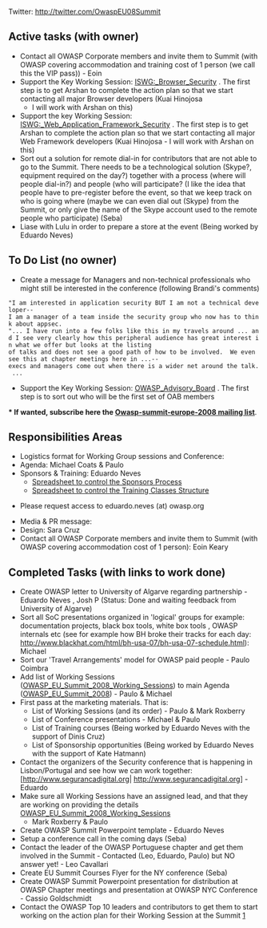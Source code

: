 Twitter: <http://twitter.com/OwaspEU08Summit>

## Active tasks (with owner)

  - Contact all OWASP Corporate members and invite them to Summit (with
    OWASP covering accommodation and training cost of 1 person (we call
    this the VIP pass)) - Eoin
  - Support the Key Working Session:
    [ISWG:_Browser_Security](OWASP_EU_Summit_2008_Working_Sessions#ISWG:_Browser_Security "wikilink")
    . The first step is to get Arshan to complete the action plan so
    that we start contacting all major Browser developers (Kuai Hinojosa
    - I will work with Arshan on this)
  - Support the key Working Session:
    [ISWG:_Web_Application_Framework_Security](OWASP_EU_Summit_2008_Working_Sessions#ISWG:_Web_Application_Framework_Security "wikilink")
    . The first step is to get Arshan to complete the action plan so
    that we start contacting all major Web Framework developers (Kuai
    Hinojosa - I will work with Arshan on this)
  - Sort out a solution for remote dial-in for contributors that are not
    able to go to the Summit. There needs to be a technological solution
    (Skype?, equipment required on the day?) together with a process
    (where will people dial-in?) and people (who will participate? (I
    like the idea that people have to pre-register before the event, so
    that we keep track on who is going where (maybe we can even dial out
    (Skype) from the Summit, or only give the name of the Skype account
    used to the remote people who participate) (Seba)
  - Liase with Lulu in order to prepare a store at the event (Being
    worked by Eduardo Neves)

## To Do List (no owner)

  - Create a message for Managers and non-technical professionals who
    might still be interested in the conference (following Brandi's
    comments)

`"I am interested in application security BUT I am not a technical developer--I am a manager of a team inside the security group who now has to think about appsec.`
`"... I have run into a few folks like this in my travels around ... and I see very clearly how this peripheral audience has great interest in what we offer but looks at the listing `
`of talks and does not see a good path of how to be involved.  We even see this at chapter meetings here in ...--execs and managers come out when there is a wider net around the talk. ...`

  - Support the Key Working Session:
    [OWASP_Advisory_Board](OWASP_Advisory_Board "wikilink") . The
    first step is to sort out who will be the first set of OAB members

**\* If wanted, subscribe here the [Owasp-summit-europe-2008 mailing
list](https://lists.owasp.org/mailman/listinfo/owasp-summit-europe-2008)**.

## Responsibilities Areas

  - Logistics format for Working Group sessions and Conference:
  - Agenda: Michael Coats & Paulo
  - Sponsors & Training: Eduardo Neves
      - [Spreadsheet to control the Sponsors
        Process](http://spreadsheets.google.com/a/camargoneves.com/ccc?key=pq2pU4T0ltF_QxkVJnoeOVQ&hl=pt_BR)
      - [Spreadsheet to control the Training Classes
        Structure](http://spreadsheets.google.com/a/camargoneves.com/ccc?key=pq2pU4T0ltF_QxkVJnoeOVQ)

<!-- end list -->

  -
    Please request access to eduardo.neves (at) owasp.org

<!-- end list -->

  - Media & PR message:
  - Design: Sara Cruz
  - Contact all OWASP Corporate members and invite them to Summit (with
    OWASP covering accommodation cost of 1 person): Eoin Keary

## Completed Tasks (with links to work done)

  - Create OWASP letter to University of Algarve regarding partnership -
    Eduardo Neves , Josh P (Status: Done and waiting feedback from
    University of Algarve)
  - Sort all SoC presentations organized in 'logical' groups for
    example: documentation projects, black box tools, white box tools ,
    OWASP internals etc (see for example how BH broke their tracks for
    each day:
    <http://www.blackhat.com/html/bh-usa-07/bh-usa-07-schedule.html>):
    Michael
  - Sort our 'Travel Arrangements' model for OWASP paid people - Paulo
    Coimbra
  - Add list of Working Sessions
    ([OWASP_EU_Summit_2008_Working_Sessions](OWASP_EU_Summit_2008_Working_Sessions "wikilink"))
    to main Agenda
    ([OWASP_EU_Summit_2008](OWASP_EU_Summit_2008 "wikilink")) - Paulo
    & Michael
  - First pass at the marketing materials. That is:
      - List of Working Sessions (and its order) - Paulo & Mark Roxberry
      - List of Conference presentations - Michael & Paulo
      - List of Training courses (Being worked by Eduardo Neves with the
        support of Dinis Cruz)
      - List of Sponsorship opportunities (Being worked by Eduardo Neves
        with the support of Kate Hatmann)
  - Contact the organizers of the Security conference that is happening
    in Lisbon/Portugal and see how we can work together:
    \[<http://www.segurancadigital.org>|
    <http://www.segurancadigital.org>\] - Eduardo
  - Make sure all Working Sessions have an assigned lead, and that they
    are working on providing the details
    [OWASP_EU_Summit_2008_Working_Sessions](OWASP_EU_Summit_2008_Working_Sessions "wikilink")
    - Mark Roxberry & Paulo
  - Create OWASP Summit Powerpoint template - Eduardo Neves
  - Setup a conference call in the coming days (Seba)
  - Contact the leader of the OWASP Portuguese chapter and get them
    involved in the Summit - Contacted (Leo, Eduardo, Paulo) but NO
    answer yet\! - Leo Cavallari
  - Create EU Summit Courses Flyer for the NY conference (Seba)
  - Create OWASP Summit Powerpoint presentation for distribution at
    OWASP Chapter meetings and presentation at OWASP NYC Conference -
    Cassio Goldschmidt
  - Contact the OWASP Top 10 leaders and contributors to get them to
    start working on the action plan for their Working Session at the
    Summit
    [1](https://www.owasp.org/index.php/OWASP_EU_Summit_2008_Working_Sessions#OWASP_Top_10_2009)